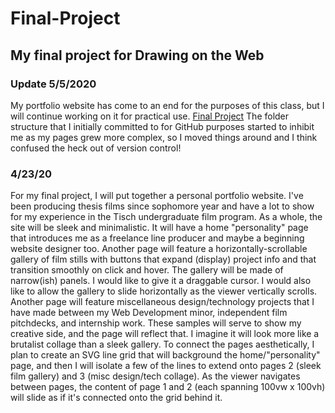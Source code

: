# Final-Project
## My final project for Drawing on the Web

### Update 5/5/2020
My portfolio website has come to an end for the purposes of this class, but I will continue working on it for practical use.
[Final Project](http://i6.cims.nyu.edu/~elm476/drawing/finalproject/home.html)
The folder structure that I initially committed to for GitHub purposes started to inhibit me as my pages grew more complex, so I moved things around and I think confused the heck out of version control!

### 4/23/20
For my final project, I will put together a personal portfolio website. I've been producing thesis films since sophomore year and have a lot to show for my experience in the Tisch undergraduate film program. As a whole, the site will be sleek and minimalistic. It will have a home "personality" page that introduces me as a freelance line producer and maybe a beginning website designer too. Another page will feature a horizontally-scrollable gallery of film stills with buttons that expand (display) project info and that transition smoothly on click and hover. The gallery will be made of narrow(ish) panels. I would like to give it a draggable cursor. I would also like to allow the gallery to slide horizontally as the viewer vertically scrolls. Another page will feature miscellaneous design/technology projects that I have made between my Web Development minor, independent film pitchdecks, and internship work. These samples will serve to show my creative side, and the page will reflect that. I imagine it will look more like a brutalist collage than a sleek gallery. To connect the pages aesthetically, I plan to create an SVG line grid that will background the home/"personality" page, and then I will isolate a few of the lines to extend onto pages 2 (sleek film gallery) and 3 (misc design/tech collage). As the viewer navigates between pages, the content of page 1 and 2 (each spanning 100vw x 100vh) will slide as if it's connected onto the grid behind it.
